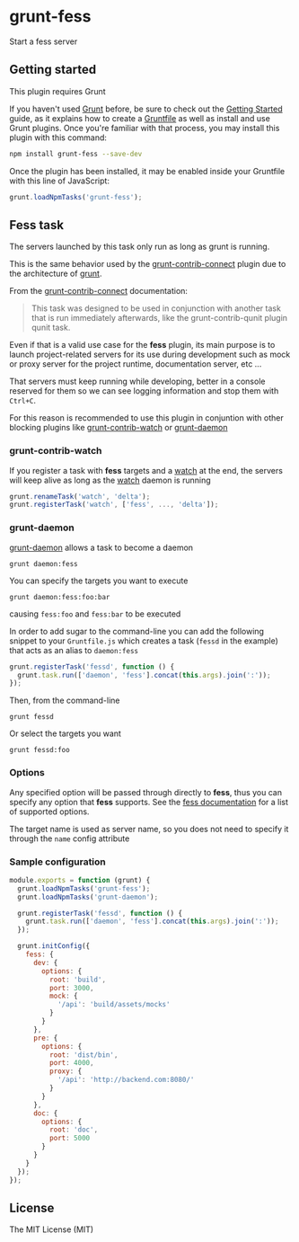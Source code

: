 grunt-fess
==========

Start a fess server

Getting started
---------------

This plugin requires Grunt

If you haven't used [Grunt][1] before, be sure to check out the
[Getting Started][2] guide, as it explains how to create a [Gruntfile][3] as
well as install and use Grunt plugins. Once you're familiar with that process,
you may install this plugin with this command:

```sh
npm install grunt-fess --save-dev
```

Once the plugin has been installed, it may be enabled inside your Gruntfile
with this line of JavaScript:

```js
grunt.loadNpmTasks('grunt-fess');
```

Fess task
---------

The servers launched by this task only run as long as grunt is running.

This is the same behavior used by the [grunt-contrib-connect][4] plugin due to
the architecture of [grunt][1].

From the [grunt-contrib-connect][4] documentation:

>   This task was designed to be used in conjunction with another task that is
    run immediately afterwards, like the grunt-contrib-qunit plugin qunit task.

Even if that is a valid use case for the **fess** plugin, its main purpose is
to launch project-related servers for its use during development such as mock
or proxy server for the project runtime, documentation server, etc ...

That servers must keep running while developing, better in a console reserved
for them so we can see logging information and stop them with `Ctrl+C`.

For this reason is recommended to use this plugin in conjuntion with other
blocking plugins like [grunt-contrib-watch][5] or [grunt-daemon][6]

### grunt-contrib-watch

If you register a task with **fess** targets and a [watch][5] at the end, the
servers will keep alive as long as the [watch][5] daemon is running

```js
grunt.renameTask('watch', 'delta');
grunt.registerTask('watch', ['fess', ..., 'delta']);
```

### grunt-daemon

[grunt-daemon][6] allows a task to become a daemon

    grunt daemon:fess

You can specify the targets you want to execute

    grunt daemon:fess:foo:bar

causing `fess:foo` and `fess:bar` to be executed

In order to add sugar to the command-line you can add the following snippet
to your `Gruntfile.js` which creates a task (`fessd` in the example) that
acts as an alias to `daemon:fess`

```js
grunt.registerTask('fessd', function () {
  grunt.task.run(['daemon', 'fess'].concat(this.args).join(':'));
});
```

Then, from the command-line

    grunt fessd

Or select the targets you want

    grunt fessd:foo

### Options

Any specified option will be passed through directly to **fess**, thus you can
specify any option that **fess** supports. See the [fess documentation][7] for
a list of supported options.

The target name is used as server name, so you does not need to specify it
through the `name` config attribute

### Sample configuration

```js
module.exports = function (grunt) {
  grunt.loadNpmTasks('grunt-fess');
  grunt.loadNpmTasks('grunt-daemon');

  grunt.registerTask('fessd', function () {
    grunt.task.run(['daemon', 'fess'].concat(this.args).join(':'));
  });

  grunt.initConfig({
    fess: {
      dev: {
        options: {
          root: 'build',
          port: 3000,
          mock: {
            '/api': 'build/assets/mocks'
          }
        }
      },
      pre: {
        options: {
          root: 'dist/bin',
          port: 4000,
          proxy: {
            '/api': 'http://backend.com:8080/'
          }
        }
      },
      doc: {
        options: {
          root: 'doc',
          port: 5000
        }
      }
    }
  });
});
```

License
-------

The MIT License (MIT)

[1]: http://gruntjs.com/
[2]: http://gruntjs.com/getting-started
[3]: http://gruntjs.com/sample-gruntfile
[4]: https://github.com/gruntjs/grunt-contrib-connect
[5]: https://github.com/gruntjs/grunt-contrib-watch
[6]: https://github.com/pfraces/grunt-daemon
[7]: https://github.com/pfraces/fess/blob/master/README.md
